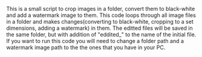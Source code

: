 This is a small script to crop images in a folder, convert them to black-white and add a watermark image to them.
This code loops through all image files in a folder and makes changes(converting to black-white, cropping to a set dimensions, adding a watermark) in them. The editted files will be saved in the same folder, but with addition of "eddited_" to the name of the initial file.
If you want to run this code you will need to change a folder path and a watermark image path to the the ones that you have in your PC.

